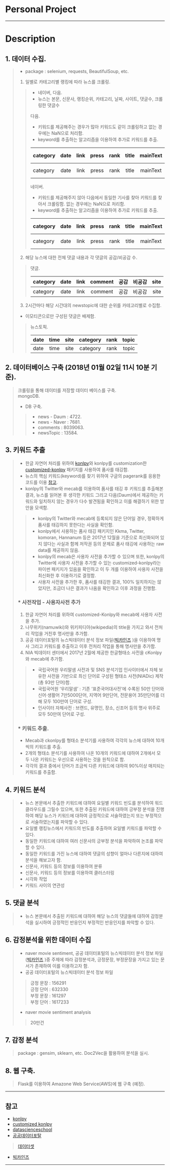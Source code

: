 # Personal Project   
------------------------------------------------------------------------------------------------------------  
# Description  
## 1. 데이터 수집.  
> * package : selenium, requests, BeautifulSoup, etc.  
> 
> 1. 일별로 카테고리별 랭킹에 따라 뉴스를 크롤링.  
>> * 네이버, 다음.  
>> * 뉴스는 본문,  신문사, 랭킹순위, 카테고리, 날짜, 사이트, 댓글수, 크롤링한 댓글수  
>>
>> 다음.  
>> * 키워드를 제공해주는 경우가 많아 키워드도 같이 크롤링하고 없는 경우에는 NaN으로 처리함.
>> * keyword를 추출하는 알고리즘을 이용하여 추가로 키워드를 추출.  
>>  
>> | category | date | link | press | rank | title | mainText | keywords | number of comments |  real comment | site |  
>> |:------------|:------:|:-----:|:-------:|:------:|:----:|:-------------:|:-----------:|:-----------------------:|:---------------:|------:|
>> | category | date|link | press | rank | title | mainText | keyword | number of comments |  real comment | site |  
>> 
>> 네이버.    
>> * 키워드를 제공해주지 않아 다음에서 동일한 기사를 찾아 키워드를 찾아서 크롤링함. 없는 경우에는 NaN으로 처리함.  
>> * keyword를 추출하는 알고리즘을 이용하여 추가로 키워드를 추출. 
>> 
>> | category | date | link | press | rank | title | mainText | number of comments |  real comment | site | keywords |  
>> |:------------|:------:|:-----:|:-------:|:------:|:----:|:-------------:|:----------------------------:|:--------------------:|:----:|--------------:|
>> | category | date | link | press | rank | title | mainText | number of comments |  real comment | site | keywords |  
>
> 2. 해당 뉴스에 대한 전체 댓글 내용과 각 댓글의 공감/비공감 수.  
>>   
>> 댓글.  
>> 
>> | category | date | link | comment | 공감 | 비공감 | site |  
>> |:------------|:------:|:-----:|:------------:|:-----:|:---------:|-----:|  
>> | category | date | link | comment | 공감 | 비공감 | site |  
>>  
> 3.  2시간마다 해당 시간대의 newstopic에 대한 순위를 카테고리별로 수집함.  
> * 이모티콘으로만 구성된 댓글은 배제함.
>>  
>> 뉴스토픽.  
>> 
>> | date | time | site | category | rank | topic |  
>> |:-------|:------:|:-----:|:-----------:|:------:|--------:| 
>> | date | time | site | category | rank | topic |    
>>

## 2. 데이터베이스 구축 (2018년 01월 02일 11시 10분 기준).  
> 크롤링을 통해 데이터를 저장할 데이터 베이스를 구축.  
> mongoDB.  
> * DB 구축.  
>> * news - Daum : 4722.  
>> * news - Naver : 7681.  
>> * comments : 8039063.  
>> * newsTopic : 13584.  

## 3. 키워드 추출
> * 한글 자연어 처리를 위하여 [konlpy](konlpy.org)와 konlpy를 customization한 [customized-konlpy](https://github.com/lovit/customized_konlpy) 패키지를 사용하여 품사를 태깅함.  
> * 뉴스의 핵심 키워드(keyword)를 찾기 위하여 구글의 pagerank를 응용한 코드를 이용  [참고](http://excelsior-cjh.tistory.com/entry/TextRank%EB%A5%BC-%EC%9D%B4%EC%9A%A9%ED%95%9C-%EB%AC%B8%EC%84%9C%EC%9A%94%EC%95%BD).  
> * konlpy의 Twitter와 mecab를 이용하여 품사를 태깅 후 키워드를 추출해본 결과, 뉴스를 읽어본 후 생각한 키워드 그리고 다음(Daum)에서 제공하는 키워드와 일치하지 않는 경우가 다수 발견됨을 확인하고 이를 해결하기 위한 방안을 모색함.  
> 
>> * konlpy의 Twitter와 mecab에 등록되지 않은 단어일 경우, 정확하게 품사를 태깅하지 못한다는 사실을 확인함. 
>> * konlpy에서 사용하는 품사 태깅 패키지인 Kkma, Twitter, komoran, Hannanum 등은 2017년 12월을 기준으로 최신화되어 있지 않다는 사실과 함께 저작권 등의 문제로 품사 태깅에 사용하는 raw data를 제공하지 않음.  
>> * konlpy의 mecab은 사용자 사전을 추가할 수 있으며 또한, konlpy의 Twitter에 사용자 사전을 추가할 수 있는 customized-konlpy라는 파이썬 패키지가 있음을 확인하고 이 두 개를 이용하여 사용자 사전을 최신화한 후 이용하기로 결정함.  
>> * 사용자 사전을 추가한 후, 품사를 태깅한 결과, 100% 일치하지는 않았지만, 조금더 나은 결과가 나옴을 확인하고 이후 과정을 진행함.  
>> 
> ### * 사전작업 - 사용자사전 추가  
> 1. 한글 자연어 처리를 위하여 customized-Konlpy와 mecab에 사용자 사전을 추가. 
> 2. 나무위키(namuwiki)와 위키피디아(wikipedia)의 title을 가지고 와서 전처리 작업을 거친후 명사만을 추가함. 
> 3. 공공 데이터포털의 뉴스빅데이터 분석 정보 파일([빅카인즈](https://www.kinds.or.kr/) )을 이용하여 명사 그리고 키워드를 추출하고 이후 전처리 작업을 통해 명사만을 추가함.  
> 4. NIA 빅데이터 센터에서 2017년 2월에 제공한 한글형태소 사전을 cKonlpy와 mecab에 추가함.  
> 
>> * 국립국어원 우리말샘 사전과 및 SNS 분석기업 인사이터에서 자체 보유한 사전을 기반으로 최신 단어로 구성된 형태소 사전(NIADic) 제작(총 93만 단어)함.    
>> * 국립국어원 ‘우리말샘’ : 기존 ‘표준국어대사전’에 수록된 50만 단어와 신어·생활어 7만5000단어, 지역어 9만단어, 전문용어 35만단어를 더해 모두 100만여 단어로 구성.  
>> * 인사이터 자체사전 : 브랜드, 유명인, 장소, 신조어 등의 명사 위주로 모두 50만여 단어로 구성.  
>>  
> ### * 키워드 추출. 
> * Mecab과 ckonlpy를 형태소 분석기를 사용하여 각각의 뉴스에 대하여 10개씩의 키워드를 추출. 
> * 2개의 형태소 분석기를 사용하여 나온 10개의 키워드에 대하여 2개에서 모두 나온 키워드는 우선으로 사용하는 것을 원칙으로 함.
> * 각각의 결과 중에서 단어가 조금씩 다른 키워드에 대하여 90%이상 매치되는 키워드를 추출함.  
  
## 4. 키워드 분석
> * 뉴스 본문에서 추출한 키워드에 대하여 요일별 키워드 빈도를 분석하여 워드클라우드를 그릴수 있으며, 또한 추출된 키워드에 대하여 긍부정 분석을 진행하여 해당 뉴스가 키워드에 대하여 긍정적으로 서술하였는지 또는 부정적으로 서술하였는지를 파악할 수 있다. 
> * 요일별 랭킹뉴스에서 키워드의 빈도를 추출하여 요일별 키워드를 파악할 수 있다. 
> * 동일한 키워드에 대하여 여러 신문사의 긍부정 분석을 파악하여 논조를 파악할 수 있다. 
> * 동일한 키워드를 가진 뉴스에 대하여 댓글의 성향이 얼마나 다른지에 대하여 분석을 해보고자 함. 
> * 신문사, 키워드 등의 정보를 이용하여 분류
> * 신문사, 키워드 등의 정보를 이용하여 클러스터링
> * 시각화 작업
> * 키워드 사이의 연관성

## 5. 댓글 분석
> * 뉴스 본문에서 추출된 키워드에 대하여 해당 뉴스의 댓글들에 대하여 감정분석을 실시하여 긍정적인 반응인지 부정적인 반응인지를 파악할 수 있다. 

## 6. 감정분석을 위한 데이터 수집
> * naver movie sentiment, 공공 데이터포털의 뉴스빅데이터 분석 정보 파일([빅카인즈](https://www.kinds.or.kr/) )중 주제에 따라 감정분석과, 긍정문장, 부정문장을 가지고 있는 문서가 존재하여 이를 이용하고자 함. 
> * 공공 데이터포털의 뉴스빅데이터 분석 정보 파일
>> 긍정 문장 : 156291  
>> 긍정 단어 : 632330  
>> 부정 문장 : 161297  
>> 부정 단어 :  1617233  
> * naver movie sentiment analysis   
>> 20만건  

## 7. 감정 분석  
> package : gensim, sklearn, etc.
> Doc2Vec을 활용하여 분석을 실시.

## 8. 웹 구축. 
> Flask를 이용하여 Amazone Web Service(AWS)에 웹 구축 (예정). 
   
------------------------------------------------------------------------------------------------------------        
## 참고
* [konlpy](konlpy.org)
* [customized konlpy](https://github.com/lovit/customized_konlpy)
* [datascienceschool](https://datascienceschool.net/)
* [공공데이터포탈](https://www.data.go.kr/)
> [데이터셋](https://www.data.go.kr/dataset/15012945/fileData.do)
* [빅카인즈](https://www.kinds.or.kr/)
------------------------------------------------------------------------------------------------------------  